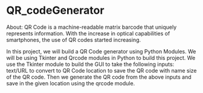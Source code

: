 # QR_codeGenerator
About:
QR Code is a machine-readable matrix barcode that uniquely represents information. With the increase in optical capabilities of smartphones, the use of QR codes started increasing.

In this project, we will build a QR Code generator using Python Modules.
We will be using Tkinter and Qrcode modules in Python to build this project. We use the Tkinter module to build the GUI to take the following inputs:
text/URL to convert to QR Code
location to save the QR code with name
size of the QR code.
Then we generate the QR code from the above inputs and save in the given location using the qrcode module.
